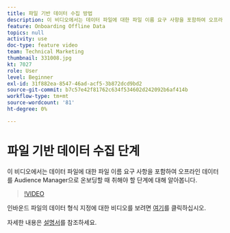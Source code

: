 ```yaml
---
title: 파일 기반 데이터 수집 방법
description: 이 비디오에서는 데이터 파일에 대한 파일 이름 요구 사항을 포함하여 오프라인 데이터를 Audience Manager으로 온보딩할 때 취해야 할 단계에 대해 알아봅니다.
feature: Onboarding Offline Data
topics: null
activity: use
doc-type: feature video
team: Technical Marketing
thumbnail: 331008.jpg
kt: 7027
role: User
level: Beginner
exl-id: 31f882ea-8547-46ad-acf5-3b872dcd9bd2
source-git-commit: b7c57e42f81762c634f534602d242092b6af414b
workflow-type: tm+mt
source-wordcount: '81'
ht-degree: 0%

---
```


# 파일 기반 데이터 수집 단계

이 비디오에서는 데이터 파일에 대한 파일 이름 요구 사항을 포함하여 오프라인 데이터를 Audience Manager으로 온보딩할 때 취해야 할 단계에 대해 알아봅니다.

>[!VIDEO](https://video.tv.adobe.com/v/346200/?quality=12&learn=on&captions=kor)

인바운드 파일의 데이터 형식 지정에 대한 비디오를 보려면 [여기](formatting-and-ingesting-file-based-data.md)를 클릭하십시오.

자세한 내용은 [설명서](https://experienceleague.adobe.com/docs/audience-manager/user-guide/implementation-integration-guides/sending-audience-data/batch-data-transfer-process/inbound-s3-filenames.html?lang=ko)를 참조하세요.
